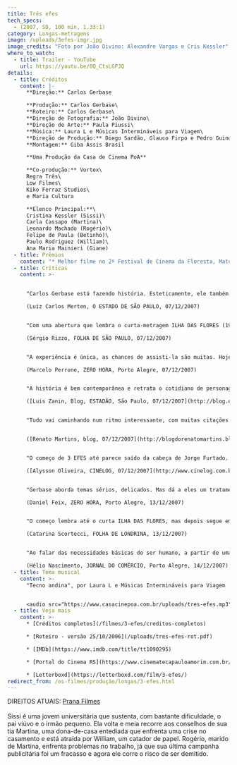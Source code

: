 ```yaml
---
title: Três efes
tech_specs:
  - (2007, SD, 100 min, 1.33:1)
category: Longas-metragens
image: /uploads/3efes-imgr.jpg
image_credits: "Foto por João Divino: Alexandre Vargas e Cris Kessler"
where_to_watch:
  - title: Trailer - YouTube
    url: https://youtu.be/0Q_CtsLGPJQ
details:
  - title: Créditos
    content: |-
      **Direção:** Carlos Gerbase

      **Produção:** Carlos Gerbase\
      **Roteiro:** Carlos Gerbase\
      **Direção de Fotografia:** João Divino\
      **Direção de Arte:** Paula Piussi\
      **Música:** Laura L e Músicas Intermináveis para Viagem\
      **Direção de Produção:** Diego Sardão, Glauco Firpo e Pedro Guindani\
      **Montagem:** Giba Assis Brasil

      **Uma Produção da Casa de Cinema PoA**

      **Co-produção:** Vortex\
      Regra Três\
      Low Filmes\
      Kiko Ferraz Studios\
      e Maria Cultura

      **Elenco Principal:**\
      Cristina Kessler (Sissi)\
      Carla Cassapo (Martina)\
      Leonardo Machado (Rogério)\
      Felipe de Paula (Betinho)\
      Paulo Rodriguez (William)\
      Ana Maria Mainieri (Giane)
  - title: Prêmios
    content: "* Melhor filme no 2º Festival de Cinema da Floresta, Mato Grosso, 2008"
  - title: Críticas
    content: >-
      

      "Carlos Gerbase está fazendo história. Esteticamente, ele também dá um salto de qualidade. (...) Sua trama mistura vários personagens em histórias de sexo e comida que se passam em Porto Alegre. Comer, beber, viver. (...) O barato é que 3 EFES, rodado em 20 dias com uma mini-DV, faz dessa simplicidade a sua arma para tentar ganhar o público. (...) Nada contra a ambição (autoral, intelectual, profissional). Mas, no caso dos longas da Casa de Cinema, quanto mais simples tem sido melhor."\

      (Luiz Carlos Merten, O ESTADO DE SÃO PAULO, 07/12/2007)


      "Com uma abertura que lembra o curta-metragem ILHA DAS FLORES (1989), de Jorge Furtado, 3 EFES narra histórias paralelas que convergem para explicar a tese de um personagem fictício sobre os 'grandes apetites da humanidade': fome, sexo e fasma (representação da relidade). (...) O tom de farsa, no entanto, funciona como espécie de antídoto para as fragilidades da história. Mais significativo que o próprio filme é o caminho alternativo para o qual aponta com o seu lançamento."\

      (Sérgio Rizzo, FOLHA DE SÃO PAULO, 07/12/2007)


      "A experiência é única, as chances de assisti-la são muitas. Hoje, o cineasta porto-alegrense Carlos Gerbase apresenta ao público 3 EFES, seu quinto longa-metragem, de uma forma inovadora no Brasil e, pelo que se sabe, no mundo. E esse público é quem escolhe como e onde assistir, e até se paga ou não pelo programa. (...) O longa realça uma marca autoral que Gerbase traz desde seus tempos de super-8: personagens que se enredam em dramas e situações inusitadas para saciar desejos e fantasias sexuais. Em 3 EFES, o diretor acrescenta ao enredo de uma comédia dramática outras duas necessidades básicas do ser humano: fome e fasma (palavra grega para simulacro) - o filme justifica a origem dessa peculiar teoria."\

      (Marcelo Perrone, ZERO HORA, Porto Alegre, 07/12/2007)


      "A história é bem contemporânea e retrata o cotidiano de personagens urbanos e suas dificuldades. (...) Mundo urbano, cruel e competitivo, com vidas bailando em torno de sexo e do dinheiro como costuma ser nas grandes cidades. Uma história interessante, divertida, com personagens bem desenhados, e com os quais o público jovem talvez possa se identificar."\

      ([Luis Zanin, Blog, ESTADÃO, São Paulo, 07/12/2007](http://blog.estadao.com.br/blog/zanin/?p=11465&more=1&c=1&tb=1&pb=1#more11465))


      "Tudo vai caminhando num ritmo interessante, com muitas citações aos gaúchos, como o Parque da Redenção e o Estádio Olímpico, o que ao mesmo tempo incrementa a produção mas também a regionaliza. (...) Depois de uma certa tensão entre os personagens, vêm toques de humor que encerram os dilemas colocados na tela de uma maneira quase surreal. Júlio Andrade, por exemplo, numa pequena ponta como policial, tem 2 ou 3 falas, mas diz a que veio. Ana Maria Mainieri, de HOUVE UMA VEZ DOIS VERÕES e TOLERÂNCIA, se sobressai."


      ([Renato Martins, blog, 07/12/2007](http://blogdorenatomartins.blogspot.com/2007/12/sobre-3-efes.html))


      "O começo de 3 EFES até parece saído da cabeça de Jorge Furtado. Um professor universitário inventa uma teoria: a maior necessidade dos seres humanos, basicamente, se resume em 3 palavras que começam com a letra F: fome, sexo e fasma. (...) Para esmiuçar essa teoria, o filme se vale de um grupo de personagens, que estão sempre relacionando os 3 efes. (... ) O F final relaciona todos os personagens numa rede de encontros e desencontros até chegar numa cena climática. É interessante ver a forma como Gerbase articula diversos personagens sempre em busca de satisfazer seu apetite (de comida e sexo), e os problemas que isso traz para as suas vidas."\

      ([Alysson Oliveira, CINELOG, 07/12/2007](http://www.cinelog.com.br/?page_id=311))


      "Gerbase aborda temas sérios, delicados. Mas dá a eles um tratamento leve, despretensioso, amoral - incluindo aí as discussões que faz acerca da prostituição e da traição no casamento. (...) A energia juvenil que brota de 3 EFES lembra a de HOUVE UMA VEZ DOIS VERÕES. Ela só existe devido a esse tratamento descontraído de assuntos espinhosos - similar á visão adolescente desses assuntos. Ela é o encanto do filme."\

      (Daniel Feix, ZERO HORA, Porto Alegre, 13/12/2007)


      "O começo lembra até o curta ILHA DAS FLORES, mas depois segue em ritmo 'normal' para contar pequenas histórias rodeadas por três elementos centrais: fome, sexo e signo (aqui, algo como representação do real). (...) Narrativas simples, infelizmente pouco levadas às telonas, sobre pequenos dramas reais. 3 EFES e a Casa de Cinema de Porto Alegre inovam na contramão de boa parte da produção do eixo Rio-São Paulo."\

      (Catarina Scortecci, FOLHA DE LONDRINA, 13/12/2007)


      "Ao falar das necessidades básicas do ser humano, a partir de uma tese de Aníbal Damasceno Ferreira, que aparece na tela como o Professor Valadares, o cineasta olha para um processo que tende a deformá-las, transformando-as em alvos difíceis de serem alcançados. Para alcançar o equilíbrio, muito terá de ser abandonado para evitar a queda. O preço a ser pago é revelador. E, ao optar pela leveza e o humor, o realizador conclui seu filme com um achado que tudo resume e permite que a narrativa se conclua de forma tão apropriada quanto divertida."\

      (Hélio Nascimento, JORNAL DO COMÉRCIO, Porto Alegre, 14/12/2007)
  - title: Tema musical
    content: >-
      "Tecno andina", por Laura L e Músicas Intermináveis para Viagem


      <audio src="https://www.casacinepoa.com.br/uploads/tres-efes.mp3" controls />
  - title: Veja mais
    content: >-
      * [C﻿réditos completos](/filmes/3-efes/creditos-completos)

      * [Roteiro - versão 25/10/2006](/uploads/tres-efes-rot.pdf) 

      * [I﻿MDb](https://www.imdb.com/title/tt1090295)

      * [P﻿ortal do Cinema RS](https://www.cinematecapauloamorim.com.br/portaldocinemagaucho/512/3-efes)

      * [L﻿etterboxd](https://letterboxd.com/film/3-efes/)
redirect_from: /os-filmes/produção/longas/3-efes.html
---
```

D﻿IREITOS ATUAIS: [Prana Filmes](https://www.pranafilmes.com.br/)\
\
Sissi é uma jovem universitária que sustenta, com bastante dificuldade, o pai viúvo e o irmão pequeno. Ela volta e meia recorre aos conselhos de sua tia Martina, uma dona-de-casa entediada que enfrenta uma crise no casamento e está atraída por William, um catador de papel. Rogério, marido de Martina, enfrenta problemas no trabalho, já que sua última campanha publicitária foi um fracasso e agora ele corre o risco de ser demitido.
